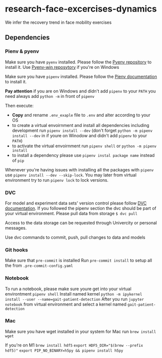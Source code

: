 # research-face-excercises-dynamics
We infer the recovery trend in face mobility exercises 


## Dependencies
### Pienv & pyenv

Make sure you have `pyenv` installed. Please follow the [Pyenv repository](https://github.com/pyenv/pyenv) to install it. Use [Pyenv-win reposytory](https://github.com/pyenv-win/pyenv-win) if you're on Windows

Make sure you have `pipenv` installed. Please follow the [Pienv documentation](https://pipenv-fork.readthedocs.io/en/latest/install.html) to install it.

**Pay attention** if you are on Windows and didn't add `pipenv` to your `PATH` you need always add `python -m` in front of `pipenv`

Then execute:
- **Copy** and rename `.env_exaple` file to `.env` and alter according to your OS
- to create a virtual envoirnment and install all dependencies including development run `pipenv install --dev` (don't forget `python -m pipenv install --dev` in if youre on Winodow and didn't add `pipenv` to your `PATH`)
- to activate the virtual envoirnment run `pipenv shell` or `python -m pipenv install`
- to install a dependency please use `pipenv instal package name` instead of `pip`

Whenever you're having issues with installing all the packages with `pipenv` use `pipenv install --dev --skip-lock`.
You may later from virtual environment try to run `pipenv lock` to lock versions.

### DVC

For model and experiment data sets' version control please follow [DVC documentation](https://dvc.org/).
If you followed the pipenv section the dvc should be part of your virtual environment.
Please pull data from storage `$ dvc pull`

Access to the data storage can be requested through Univercity or personal messages.

Use dvc commands to commit, push, pull changes to data and models

### Git hooks

Make sure that `pre-commit` is installed
Run `pre-commit install` to setup all the from `.pre-commit-config.yaml`

### Notebook

To run a notebook, please make sure youre get into your virtual environtment `pipenv shell`
Install named kernel `python -m ipykernel install --user --name=gait-patient-detection`
After you run `jupyter notebook` from virtual environment and select a kernel named `gait-patient-detection`

### Mac

Make sure you have wget installed in your system
for Mac run `brew install wget`

If you're on M1 
`brew install hdf5`
`export HDF5_DIR="$(brew --prefix hdf5)"`
`export PIP_NO_BINARY=h5py && pipenv install h5py`